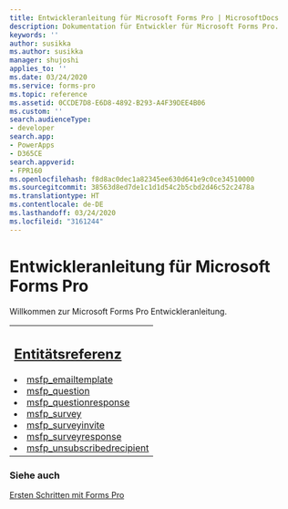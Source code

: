```yaml
---
title: Entwickleranleitung für Microsoft Forms Pro | MicrosoftDocs
description: Dokumentation für Entwickler für Microsoft Forms Pro.
keywords: ''
author: susikka
ms.author: susikka
manager: shujoshi
applies_to: ''
ms.date: 03/24/2020
ms.service: forms-pro
ms.topic: reference
ms.assetid: 0CCDE7D8-E6D8-4892-B293-A4F39DEE4B06
ms.custom: ''
search.audienceType:
- developer
search.app:
- PowerApps
- D365CE
search.appverid:
- FPR160
ms.openlocfilehash: f8d8ac0dec1a82345ee630d641e9c0ce34510000
ms.sourcegitcommit: 38563d8ed7de1c1d1d54c2b5cbd2d46c52c2478a
ms.translationtype: HT
ms.contentlocale: de-DE
ms.lasthandoff: 03/24/2020
ms.locfileid: "3161244"
---
```

# <a name="developer-guide-for-microsoft-forms-pro"></a>Entwickleranleitung für Microsoft Forms Pro



Willkommen zur Microsoft Forms Pro Entwickleranleitung.

<table>
<tr><td>
<h2><a href="forms-pro-reference.md">Entitätsreferenz</a></h2>
<li><a href="reference/entities/msfp_emailtemplate.md">msfp_emailtemplate</a></li>
<li><a href="reference/entities/msfp_question.md">msfp_question</a></li>
<li><a href="reference/entities/msfp_questionresponse.md">msfp_questionresponse</a></li>
<li><a href="reference/entities/msfp_survey.md">msfp_survey</a></li>
<li><a href="reference/entities/msfp_surveyinvite.md">msfp_surveyinvite</a></li>
<li><a href="reference/entities/msfp_surveyresponse.md">msfp_surveyresponse</a></li>
<li><a href="reference/entities/msfp_unsubscribedrecipient.md">msfp_unsubscribedrecipient</a></li>
</td></tr>
</table>

### <a name="see-also"></a>Siehe auch

[Ersten Schritten mit Forms Pro](../get-started.md)
